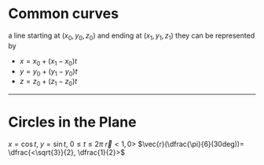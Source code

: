 # Common curves
a line starting at $(x_{0},y_{0},z_{0})$ and ending at $(x_{1},y_{1},z_{1})$
they can be represented by 
- $x=x_{0}+(x_{1}-x_{0})t$
- $y=y_{0}+(y_{1}-y_{0})t$
- $z=z_{0}+(z_{1}-z_{0})t$
___
# Circles in the Plane
$x=\cos t$, $y=\sin t$, $0\leq t\leq 2\pi$
$\vec{r}<1,0>$
$\vec{r}(\dfrac{\pi}{6}(30deg))= \dfrac{<\sqrt{3}}{2}, \dfrac{1}{2}>$